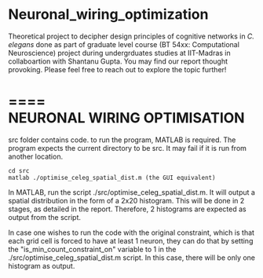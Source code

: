 # Neuronal_wiring_optimization
Theoretical project to decipher design principles of cognitive networks in _C. elegans_ done as part of graduate level course (BT 54xx: Computational Neuroscience) project during undergrduates studies at IIT-Madras in collaboartion with Shantanu Gupta. You may find our report thought provoking. Please feel free to reach out to explore the topic further!

====	
NEURONAL WIRING OPTIMISATION	
====

src folder contains code.
to run the program, MATLAB is required. The program expects the current
directory to be src. It may fail if it is run from another location.

	cd src
	matlab ./optimise_celeg_spatial_dist.m (the GUI equivalent)

In MATLAB, run the script ./src/optimise_celeg_spatial_dist.m.
It will output a spatial distribution in the form of a 2x20 histogram.
This will be done in 2 stages, as detailed in the report. Therefore, 2
histograms are expected as output from the script.

In case one wishes to run the code with the original constraint, which is
that each grid cell is forced to have at least 1 neuron, they can do that by
setting the "is_min_count_constraint_on" variable to 1 in the
./src/optimise_celeg_spatial_dist.m script. In this case, there will be only
one histogram as output.
